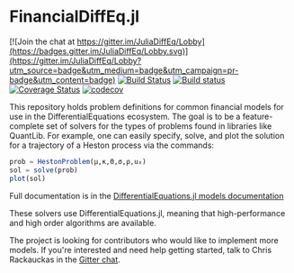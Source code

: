 # FinancialDiffEq.jl

[![Join the chat at https://gitter.im/JuliaDiffEq/Lobby](https://badges.gitter.im/JuliaDiffEq/Lobby.svg)](https://gitter.im/JuliaDiffEq/Lobby?utm_source=badge&utm_medium=badge&utm_campaign=pr-badge&utm_content=badge)
[![Build Status](https://travis-ci.org/JuliaDiffEq/FinancialModels.jl.svg?branch=master)](https://travis-ci.org/JuliaDiffEq/FinancialModels.jl)
[![Build status](https://ci.appveyor.com/api/projects/status/42tnad82igd599v6?svg=true)](https://ci.appveyor.com/project/ChrisRackauckas/financialdiffeq-jl)
[![Coverage Status](https://coveralls.io/repos/github/JuliaDiffEq/FinancialModels.jl/badge.svg)](https://coveralls.io/github/JuliaDiffEq/FinancialModels.jl)
[![codecov](https://codecov.io/gh/JuliaDiffEq/FinancialModels.jl/branch/master/graph/badge.svg)](https://codecov.io/gh/JuliaDiffEq/FinancialModels.jl)

This repository holds problem definitions for common financial models for use in
the DifferentialEquations ecosystem. The goal is to be a feature-complete set of
solvers for the types of problems found in libraries like QuantLib. For example,
one can easily specify, solve, and plot the solution for a trajectory of a Heston
process via the commands:

```julia
prob = HestonProblem(μ,κ,Θ,σ,ρ,u₀)
sol = solve(prob)
plot(sol)
```

Full documentation is in the
[DifferentialEquations.jl models documentation](http://docs.juliadiffeq.org/latest/)

These solvers use DifferentialEquations.jl, meaning that high-performance and
high order algorithms are available.

The project is looking for contributors who would like to implement more models.
If you're interested and need help getting started, talk to Chris Rackauckas in
the [Gitter chat](https://gitter.im/JuliaDiffEq/Lobby).
